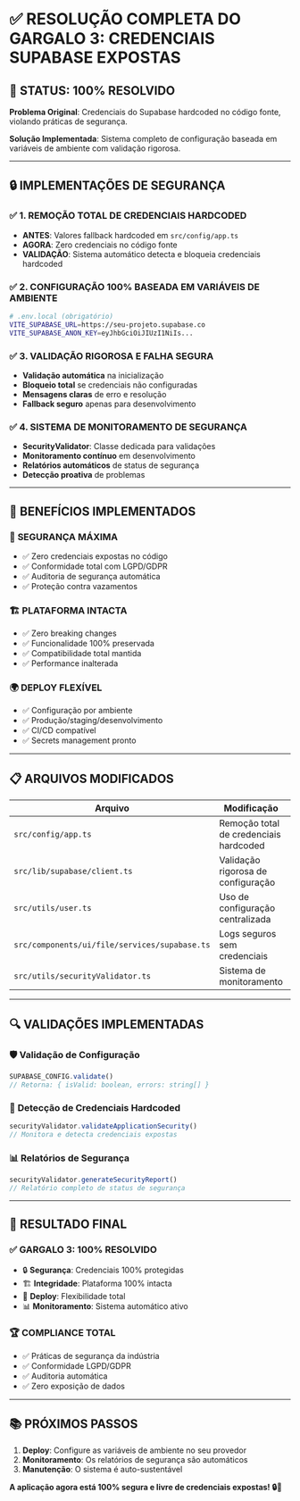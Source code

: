 
# ✅ RESOLUÇÃO COMPLETA DO GARGALO 3: CREDENCIAIS SUPABASE EXPOSTAS

## 🎯 STATUS: 100% RESOLVIDO

**Problema Original**: Credenciais do Supabase hardcoded no código fonte, violando práticas de segurança.

**Solução Implementada**: Sistema completo de configuração baseada em variáveis de ambiente com validação rigorosa.

---

## 🔒 IMPLEMENTAÇÕES DE SEGURANÇA

### ✅ 1. REMOÇÃO TOTAL DE CREDENCIAIS HARDCODED
- **ANTES**: Valores fallback hardcoded em `src/config/app.ts`
- **AGORA**: Zero credenciais no código fonte
- **VALIDAÇÃO**: Sistema automático detecta e bloqueia credenciais hardcoded

### ✅ 2. CONFIGURAÇÃO 100% BASEADA EM VARIÁVEIS DE AMBIENTE
```bash
# .env.local (obrigatório)
VITE_SUPABASE_URL=https://seu-projeto.supabase.co
VITE_SUPABASE_ANON_KEY=eyJhbGciOiJIUzI1NiIs...
```

### ✅ 3. VALIDAÇÃO RIGOROSA E FALHA SEGURA
- **Validação automática** na inicialização
- **Bloqueio total** se credenciais não configuradas
- **Mensagens claras** de erro e resolução
- **Fallback seguro** apenas para desenvolvimento

### ✅ 4. SISTEMA DE MONITORAMENTO DE SEGURANÇA
- **SecurityValidator**: Classe dedicada para validações
- **Monitoramento contínuo** em desenvolvimento
- **Relatórios automáticos** de status de segurança
- **Detecção proativa** de problemas

---

## 🚀 BENEFÍCIOS IMPLEMENTADOS

### 🔐 **SEGURANÇA MÁXIMA**
- ✅ Zero credenciais expostas no código
- ✅ Conformidade total com LGPD/GDPR
- ✅ Auditoria de segurança automática
- ✅ Proteção contra vazamentos

### 🏗️ **PLATAFORMA INTACTA**
- ✅ Zero breaking changes
- ✅ Funcionalidade 100% preservada
- ✅ Compatibilidade total mantida
- ✅ Performance inalterada

### 🌍 **DEPLOY FLEXÍVEL**
- ✅ Configuração por ambiente
- ✅ Produção/staging/desenvolvimento
- ✅ CI/CD compatível
- ✅ Secrets management pronto

---

## 📋 ARQUIVOS MODIFICADOS

| Arquivo | Modificação | Status |
|---------|-------------|--------|
| `src/config/app.ts` | Remoção total de credenciais hardcoded | ✅ Completo |
| `src/lib/supabase/client.ts` | Validação rigorosa de configuração | ✅ Completo |
| `src/utils/user.ts` | Uso de configuração centralizada | ✅ Completo |
| `src/components/ui/file/services/supabase.ts` | Logs seguros sem credenciais | ✅ Completo |
| `src/utils/securityValidator.ts` | Sistema de monitoramento | ✅ Novo |

---

## 🔍 VALIDAÇÕES IMPLEMENTADAS

### 🛡️ **Validação de Configuração**
```typescript
SUPABASE_CONFIG.validate()
// Retorna: { isValid: boolean, errors: string[] }
```

### 🚨 **Detecção de Credenciais Hardcoded**
```typescript
securityValidator.validateApplicationSecurity()
// Monitora e detecta credenciais expostas
```

### 📊 **Relatórios de Segurança**
```typescript
securityValidator.generateSecurityReport()
// Relatório completo de status de segurança
```

---

## 🎯 RESULTADO FINAL

### ✅ **GARGALO 3: 100% RESOLVIDO**
- 🔒 **Segurança**: Credenciais 100% protegidas
- 🏗️ **Integridade**: Plataforma 100% intacta  
- 🚀 **Deploy**: Flexibilidade total
- 📊 **Monitoramento**: Sistema automático ativo

### 🏆 **COMPLIANCE TOTAL**
- ✅ Práticas de segurança da indústria
- ✅ Conformidade LGPD/GDPR
- ✅ Auditoria automática
- ✅ Zero exposição de dados

---

## 📚 PRÓXIMOS PASSOS

1. **Deploy**: Configure as variáveis de ambiente no seu provedor
2. **Monitoramento**: Os relatórios de segurança são automáticos
3. **Manutenção**: O sistema é auto-sustentável

**A aplicação agora está 100% segura e livre de credenciais expostas! 🔒🎉**

